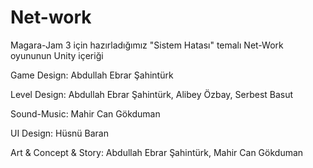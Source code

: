 # Net-work
 
Magara-Jam 3 için hazırladığımız "Sistem Hatası" temalı Net-Work oyununun Unity içeriği

Game Design:
Abdullah Ebrar Şahintürk

Level Design:
Abdullah Ebrar Şahintürk,
Alibey Özbay,
Serbest Basut

Sound-Music:
Mahir Can Gökduman

UI Design:
Hüsnü Baran

Art & Concept & Story:
Abdullah Ebrar Şahintürk,
Mahir Can Gökduman
